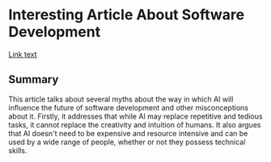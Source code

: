# Interesting Article About Software Development

[Link text](https://cloud.google.com/blog/products/ai-machine-learning/how-ai-impacts-software-development)
## Summary

This article talks about several myths about the way in which AI will influence the future of software development and other misconceptions about it. Firstly, it addresses that while AI may replace repetitive and tedious tasks, it cannot replace the creativity and intuition of humans. It also argues that AI doesn't need to be expensive and resource intensive and can be used by a wide range of people, whether or not they possess technical skills.
